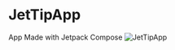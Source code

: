 # JetTipApp
App Made with Jetpack Compose
![JetTipApp](https://user-images.githubusercontent.com/69794292/188182083-76231a56-f32d-4076-810f-c0d4d7e03f53.jpg)
